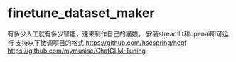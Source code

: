 # finetune_dataset_maker
有多少人工就有多少智能，速来制作自己的猫娘。
安装streamlit和openai即可运行
支持以下微调项目的格式
https://github.com/hscspring/hcgf
https://github.com/mymusise/ChatGLM-Tuning
